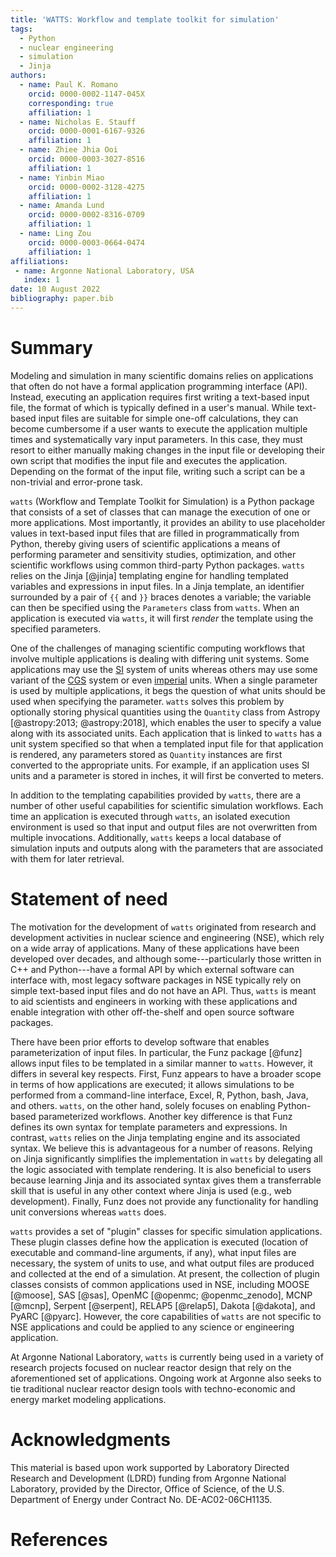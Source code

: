 ```yaml
---
title: 'WATTS: Workflow and template toolkit for simulation'
tags:
  - Python
  - nuclear engineering
  - simulation
  - Jinja
authors:
  - name: Paul K. Romano
    orcid: 0000-0002-1147-045X
    corresponding: true
    affiliation: 1
  - name: Nicholas E. Stauff
    orcid: 0000-0001-6167-9326
    affiliation: 1
  - name: Zhiee Jhia Ooi
    orcid: 0000-0003-3027-8516
    affiliation: 1
  - name: Yinbin Miao
    orcid: 0000-0002-3128-4275
    affiliation: 1
  - name: Amanda Lund
    orcid: 0000-0002-8316-0709
    affiliation: 1
  - name: Ling Zou
    orcid: 0000-0003-0664-0474
    affiliation: 1
affiliations:
 - name: Argonne National Laboratory, USA
   index: 1
date: 10 August 2022
bibliography: paper.bib
---
```


# Summary

Modeling and simulation in many scientific domains relies on applications that
often do not have a formal application programming interface (API). Instead,
executing an application requires first writing a text-based input file, the
format of which is typically defined in a user's manual. While text-based input
files are suitable for simple one-off calculations, they can become cumbersome
if a user wants to execute the application multiple times and systematically
vary input parameters. In this case, they must resort to either manually making
changes in the input file or developing their own script that modifies the input
file and executes the application. Depending on the format of the input file,
writing such a script can be a non-trivial and error-prone task.

``watts`` (Workflow and Template Toolkit for Simulation) is a Python package
that consists of a set of classes that can manage the execution of one or more
applications. Most importantly, it provides an ability to use placeholder values
in text-based input files that are filled in programmatically from Python,
thereby giving users of scientific applications a means of performing parameter
and sensitivity studies, optimization, and other scientific workflows using
common third-party Python packages. ``watts`` relies on the Jinja [@jinja]
templating engine for handling templated variables and expressions in input
files. In a Jinja template, an identifier surrounded by a pair of ``{{`` and
``}}`` braces denotes a variable; the variable can then be specified using the
``Parameters`` class from ``watts``. When an application is executed via
``watts``, it will first _render_ the template using the specified parameters.

One of the challenges of managing scientific computing workflows that involve
multiple applications is dealing with differing unit systems. Some applications
may use the [SI](https://en.wikipedia.org/wiki/International_System_of_Units)
system of units whereas others may use some variant of the
[CGS](https://en.wikipedia.org/wiki/Centimetre%E2%80%93gram%E2%80%93second_system_of_units)
system or even [imperial](https://en.wikipedia.org/wiki/Imperial_units) units.
When a single parameter is used by multiple applications, it begs the question
of what units should be used when specifying the parameter. ``watts`` solves
this problem by optionally storing physical quantities using the ``Quantity``
class from Astropy [@astropy:2013; @astropy:2018], which enables the user to
specify a value along with its associated units. Each application that is linked
to ``watts`` has a unit system specified so that when a templated input file for
that application is rendered, any parameters stored as ``Quantity`` instances
are first converted to the appropriate units. For example, if an application
uses SI units and a parameter is stored in inches, it will first be converted to
meters.

In addition to the templating capabilities provided by ``watts``, there are a
number of other useful capabilities for scientific simulation workflows. Each
time an application is executed through ``watts``, an isolated execution
environment is used so that input and output files are not overwritten from
multiple invocations. Additionally, ``watts`` keeps a local database of
simulation inputs and outputs along with the parameters that are associated with
them for later retrieval.

# Statement of need

The motivation for the development of ``watts`` originated from research and
development activities in nuclear science and engineering (NSE), which rely on a
wide array of applications. Many of these applications have been developed over
decades, and although some---particularly those written in C++ and Python---have
a formal API by which external software can interface with, most legacy software
packages in NSE typically rely on simple text-based input files and do not have
an API. Thus, ``watts`` is meant to aid scientists and engineers in working with
these applications and enable integration with other off-the-shelf and open
source software packages.

There have been prior efforts to develop software that enables parameterization
of input files. In particular, the Funz package [@funz] allows input files to be
templated in a similar manner to ``watts``. However, it differs in several key
respects. First, Funz appears to have a broader scope in terms of how
applications are executed; it allows simulations to be performed from a
command-line interface, Excel, R, Python, bash, Java, and others. ``watts``, on
the other hand, solely focuses on enabling Python-based parameterized workflows.
Another key difference is that Funz defines its own syntax for template
parameters and expressions. In contrast, ``watts`` relies on the Jinja
templating engine and its associated syntax. We believe this is advantageous for
a number of reasons. Relying on Jinja significantly simplifies the
implementation in ``watts`` by delegating all the logic associated with template
rendering. It is also beneficial to users because learning Jinja and its
associated syntax gives them a transferrable skill that is useful in any other
context where Jinja is used (e.g., web development). Finally, Funz does not
provide any functionality for handling unit conversions whereas ``watts`` does.

``watts`` provides a set of "plugin" classes for specific simulation
applications. These plugin classes define how the application is executed
(location of executable and command-line arguments, if any), what input files
are necessary, the system of units to use, and what output files are produced
and collected at the end of a simulation. At present, the collection of plugin
classes consists of common applications used in NSE, including MOOSE [@moose],
SAS [@sas], OpenMC [@openmc; @openmc_zenodo], MCNP [@mcnp], Serpent [@serpent],
RELAP5 [@relap5], Dakota [@dakota], and PyARC [@pyarc]. However, the core
capabilities of ``watts`` are not specific to NSE applications and could be
applied to any science or engineering application.

At Argonne National Laboratory, ``watts`` is currently being used in a variety
of research projects focused on nuclear reactor design that rely on the
aforementioned set of applications. Ongoing work at Argonne also seeks to tie
traditional nuclear reactor design tools with techno-economic and energy market
modeling applications.

# Acknowledgments

This material is based upon work supported by Laboratory Directed Research and
Development (LDRD) funding from Argonne National Laboratory, provided by the
Director, Office of Science, of the U.S. Department of Energy under Contract
No. DE-AC02-06CH1135.

# References
